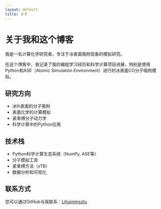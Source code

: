 ```yaml
---
layout: default
title: 关于
---
```


# 关于我和这个博客

我是一名计算化学研究者，专注于冰表面吸附现象的模拟研究。

在这个博客中，我记录了我的编程学习经历和科学计算项目进展，特别是使用Python和ASE（Atomic Simulation Environment）进行的冰表面CO分子吸附模拟。

## 研究方向

- 冰Ih表面的分子吸附
- 表面化学的计算模拟
- 紧束缚分子动力学
- 科学计算中的Python应用

## 技术栈

- Python科学计算生态系统（NumPy, ASE等）
- 分子模拟工具
- 紧束缚方法（xTB）
- 数据分析和可视化

## 联系方式

您可以通过GitHub与我联系：[Lihuiminsztu](https://github.com/Lihuiminsztu)
